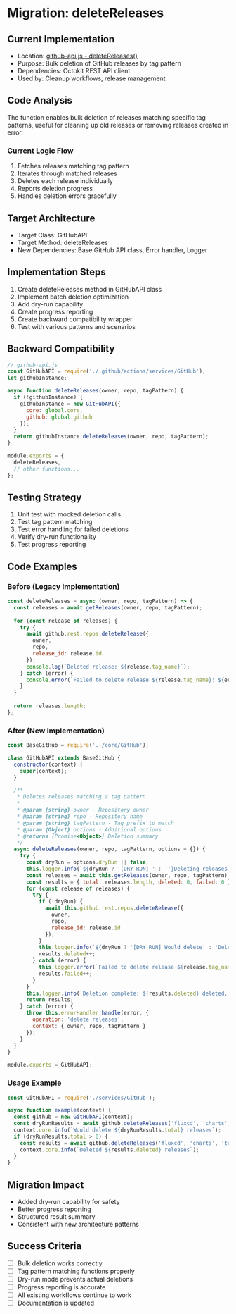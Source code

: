 # Migration: deleteReleases

## Current Implementation
- Location: [github-api.js - deleteReleases()](https://github.com/fluxcd/charts/blob/main/.github/scripts/github-api.js#L237-L257)
- Purpose: Bulk deletion of GitHub releases by tag pattern
- Dependencies: Octokit REST API client
- Used by: Cleanup workflows, release management

## Code Analysis
The function enables bulk deletion of releases matching specific tag patterns, useful for cleaning up old releases or removing releases created in error.

### Current Logic Flow
1. Fetches releases matching tag pattern
2. Iterates through matched releases
3. Deletes each release individually
4. Reports deletion progress
5. Handles deletion errors gracefully

## Target Architecture
- Target Class: GitHubAPI
- Target Method: deleteReleases
- New Dependencies: Base GitHub API class, Error handler, Logger

## Implementation Steps
1. Create deleteReleases method in GitHubAPI class
2. Implement batch deletion optimization
3. Add dry-run capability
4. Create progress reporting
5. Create backward compatibility wrapper
6. Test with various patterns and scenarios

## Backward Compatibility
```javascript
// github-api.js
const GitHubAPI = require('./.github/actions/services/GitHub');
let githubInstance;

async function deleteReleases(owner, repo, tagPattern) {
  if (!githubInstance) {
    githubInstance = new GitHubAPI({
      core: global.core,
      github: global.github
    });
  }
  return githubInstance.deleteReleases(owner, repo, tagPattern);
}

module.exports = {
  deleteReleases,
  // other functions...
};
```

## Testing Strategy
1. Unit test with mocked deletion calls
2. Test tag pattern matching
3. Test error handling for failed deletions
4. Verify dry-run functionality
5. Test progress reporting

## Code Examples

### Before (Legacy Implementation)
```javascript
const deleteReleases = async (owner, repo, tagPattern) => {
  const releases = await getReleases(owner, repo, tagPattern);
  
  for (const release of releases) {
    try {
      await github.rest.repos.deleteRelease({
        owner,
        repo,
        release_id: release.id
      });
      console.log(`Deleted release: ${release.tag_name}`);
    } catch (error) {
      console.error(`Failed to delete release ${release.tag_name}: ${error.message}`);
    }
  }
  
  return releases.length;
};
```

### After (New Implementation)
```javascript
const BaseGitHub = require('../core/GitHub');

class GitHubAPI extends BaseGitHub {
  constructor(context) {
    super(context);
  }

  /**
   * Deletes releases matching a tag pattern
   * 
   * @param {string} owner - Repository owner
   * @param {string} repo - Repository name
   * @param {string} tagPattern - Tag prefix to match
   * @param {Object} options - Additional options
   * @returns {Promise<Object>} Deletion summary
   */
  async deleteReleases(owner, repo, tagPattern, options = {}) {
    try {
      const dryRun = options.dryRun || false;
      this.logger.info(`${dryRun ? '[DRY RUN] ' : ''}Deleting releases with pattern: ${tagPattern}`);
      const releases = await this.getReleases(owner, repo, tagPattern);
      const results = { total: releases.length, deleted: 0, failed: 0 };
      for (const release of releases) {
        try {
          if (!dryRun) {
            await this.github.rest.repos.deleteRelease({
              owner,
              repo,
              release_id: release.id
            });
          }
          this.logger.info(`${dryRun ? '[DRY RUN] Would delete' : 'Deleted'} release: ${release.tag_name}`);
          results.deleted++;
        } catch (error) {
          this.logger.error(`Failed to delete release ${release.tag_name}: ${error.message}`);
          results.failed++;
        }
      }
      this.logger.info(`Deletion complete: ${results.deleted} deleted, ${results.failed} failed`);
      return results;
    } catch (error) {
      throw this.errorHandler.handle(error, {
        operation: 'delete releases',
        context: { owner, repo, tagPattern }
      });
    }
  }
}

module.exports = GitHubAPI;
```

### Usage Example
```javascript
const GitHubAPI = require('./services/GitHub');

async function example(context) {
  const github = new GitHubAPI(context);
  const dryRunResults = await github.deleteReleases('fluxcd', 'charts', 'test-', { dryRun: true });
  context.core.info(`Would delete ${dryRunResults.total} releases`);
  if (dryRunResults.total > 0) {
    const results = await github.deleteReleases('fluxcd', 'charts', 'test-');
    context.core.info(`Deleted ${results.deleted} releases`);
  }
}
```

## Migration Impact
- Added dry-run capability for safety
- Better progress reporting
- Structured result summary
- Consistent with new architecture patterns

## Success Criteria
- [ ] Bulk deletion works correctly
- [ ] Tag pattern matching functions properly
- [ ] Dry-run mode prevents actual deletions
- [ ] Progress reporting is accurate
- [ ] All existing workflows continue to work
- [ ] Documentation is updated
